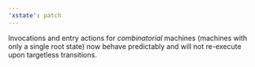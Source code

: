 ```yaml
---
'xstate': patch
---
```


Invocations and entry actions for _combinatorial_ machines (machines with only a single root state) now behave predictably and will not re-execute upon targetless transitions.
